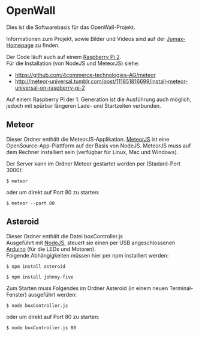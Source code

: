 # OpenWall
Dies ist die Softwarebasis für das OpenWall-Projekt.

Informationen zum Projekt, sowie Bilder und Videos sind auf der [Jumax-Homepage](http://jumax.net/openwall) zu finden.

Der Code läuft auch auf einem [Raspberry Pi 2](https://www.raspberrypi.org).<br>
Für die Installation (von NodeJS und MeteorJS) siehe:

* https://github.com/4commerce-technologies-AG/meteor
* http://meteor-universal.tumblr.com/post/111851816699/install-meteor-universal-on-raspberry-pi-2 <br>

Auf einem Raspberry Pi der 1. Generation ist die Ausführung auch möglich, jedoch mit spürbar längeren Lade- und Startzeiten verbunden.

## Meteor
Dieser Ordner enthält die MeteorJS-Applikation. [MeteorJS](http://meteor.com) ist eine OpenSource-App-Plattform auf der Basis von NodeJS. MeteorJS muss auf dem Rechner installiert sein (verfügbar für Linux, Mac und Windows).

Der Server kann im Ordner Meteor gestartet werden per (Stadard-Port 3000):
```
$ meteor
```

oder um direkt auf Port 80 zu starten:
```
$ meteor --port 80
```

## Asteroid
Dieser Ordner enthält die Datei boxController.js<br>
Ausgeführt mit [NodeJS](http://nodejs.org), steuert sie einen per USB angeschlossenen [Arduino](http://arduino.cc) (für die LEDs und Motoren).<br> Folgende Abhängigkeiten müssen hier per npm installiert werden:

```
$ npm install asteroid
```

```
$ npm install johnny-five
```

Zum Starten muss Folgendes im Ordner Asteroid (in einem neuen Terminal-Fenster) ausgeführt werden:

```
$ node boxController.js
```

oder um direkt auf Port 80 zu starten:
```
$ node boxController.js 80
```
